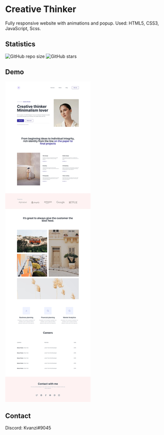 # Creative Thinker
Fully responsive website with animations and popup. Used: HTML5, CSS3, JavaScript, Scss.

## Statistics
![GitHub repo size](https://img.shields.io/github/repo-size/Kvanzi/Kvanzi-portfolio)
![GitHub stars](https://img.shields.io/github/stars/Kvanzi/Kvanzi-portfolio?style=social)

## Demo

![Kvanzi-portfloio](./website-demo/website-preview.jpg "Demo")

## Contact

Discord: Kvanzi#9045
